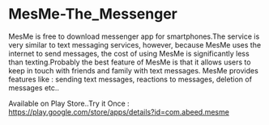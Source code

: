 # MesMe-The_Messenger
MesMe is free to download messenger app for smartphones.The service is very similar to text messaging services, however, because MesMe uses the internet to send messages, the cost of using
MesMe is significantly less than texting.Probably the best feature of MesMe is that it allows users to keep in touch with friends and family with text messages.
MesMe provides features like : sending text messages, reactions to messages, deletion of messages etc..

Available on Play Store..Try it Once : https://play.google.com/store/apps/details?id=com.abeed.mesme
